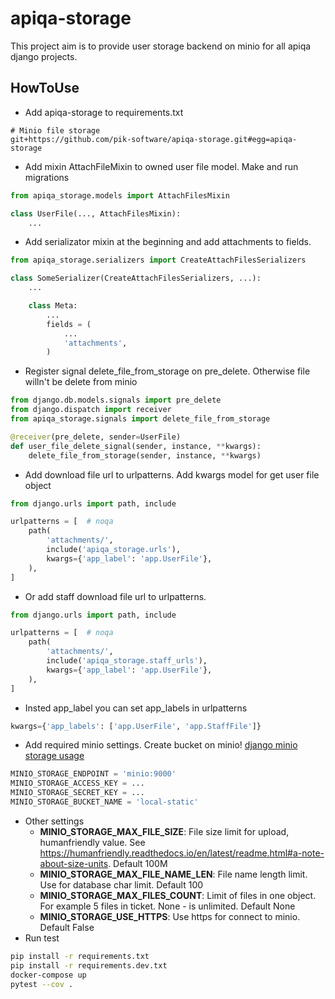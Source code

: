 # apiqa-storage #

This project aim is to provide user storage backend on minio
for all apiqa django projects.

## HowToUse ##

* Add apiqa-storage to requirements.txt
```
# Minio file storage
git+https://github.com/pik-software/apiqa-storage.git#egg=apiqa-storage
```

* Add mixin AttachFileMixin to owned user file model. Make and run migrations

```python
from apiqa_storage.models import AttachFilesMixin

class UserFile(..., AttachFilesMixin):
    ...
```

* Add serializator mixin at the beginning and add attachments to fields.

```python
from apiqa_storage.serializers import CreateAttachFilesSerializers

class SomeSerializer(CreateAttachFilesSerializers, ...):
    ...

    class Meta:
        ...
        fields = (
            ...
            'attachments',
        )

```

* Register signal delete_file_from_storage on pre_delete. Otherwise file willn't be delete from minio

```python
from django.db.models.signals import pre_delete
from django.dispatch import receiver
from apiqa_storage.signals import delete_file_from_storage

@receiver(pre_delete, sender=UserFile)
def user_file_delete_signal(sender, instance, **kwargs):
    delete_file_from_storage(sender, instance, **kwargs)
```

* Add download file url to urlpatterns. Add kwargs model for get user file object

```python
from django.urls import path, include

urlpatterns = [  # noqa
    path(
        'attachments/',
        include('apiqa_storage.urls'),
        kwargs={'app_label': 'app.UserFile'},
    ),
]
```

* Or add staff download file url to urlpatterns.

```python
from django.urls import path, include

urlpatterns = [  # noqa
    path(
        'attachments/',
        include('apiqa_storage.staff_urls'),
        kwargs={'app_label': 'app.UserFile'},
    ),
]
```

* Insted app_label you can set app_labels in urlpatterns

```python
kwargs={'app_labels': ['app.UserFile', 'app.StaffFile']}
```

* Add required minio settings. Create bucket on minio!
[django minio storage usage](https://django-minio-storage.readthedocs.io/en/latest/usage/)

```python
MINIO_STORAGE_ENDPOINT = 'minio:9000'
MINIO_STORAGE_ACCESS_KEY = ...
MINIO_STORAGE_SECRET_KEY = ...
MINIO_STORAGE_BUCKET_NAME = 'local-static'
```
* Other settings
  * **MINIO_STORAGE_MAX_FILE_SIZE**: File size limit for upload, humanfriendly value. 
  See https://humanfriendly.readthedocs.io/en/latest/readme.html#a-note-about-size-units. Default 100M
  * **MINIO_STORAGE_MAX_FILE_NAME_LEN**: File name length limit. Use for database char limit. Default 100
  * **MINIO_STORAGE_MAX_FILES_COUNT**: Limit of files in one object. For example 5 files in ticket. None - is unlimited. Default None
  * **MINIO_STORAGE_USE_HTTPS**: Use https for connect to minio. Default False
* Run test

```bash
pip install -r requirements.txt
pip install -r requirements.dev.txt
docker-compose up
pytest --cov .
```
